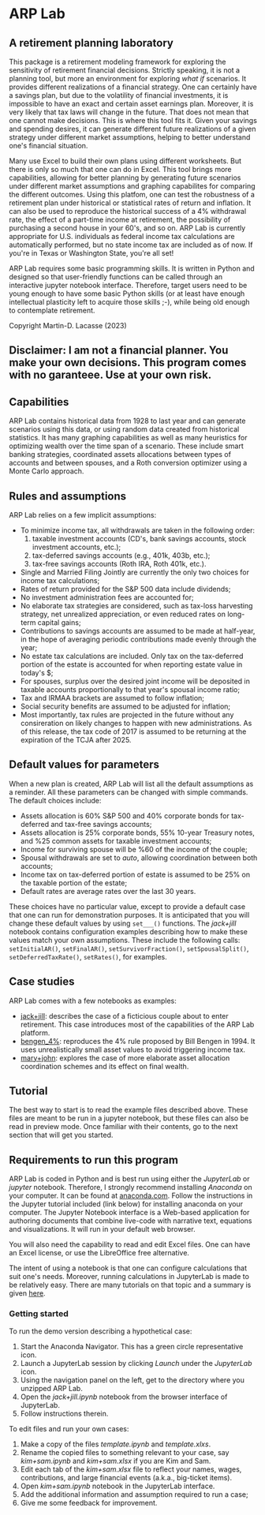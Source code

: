 # ARP Lab
## A retirement planning laboratory

This package is a retirement modeling framework for exploring the sensitivity of retirement financial decisions. Strictly speaking, it is not a planning tool, but more an environment for exploring *what if* scenarios. It provides different realizations of a financial strategy. One can certainly have a savings plan, but due to the volatility of financial investments, it is impossible to have an exact and certain asset earnings plan. Moreover, it is very likely that tax laws will change in the future. That does not mean that one cannot make decisions. This is where this tool fits it. Given your savings and spending desires, it can generate different future realizations of a given strategy under different market assumptions, helping to better understand one's financial situation.

Many use Excel to build their own plans using different worksheets. But there is only so much that one can do in Excel. This tool brings more capabilities, allowing for better planning by generating future scenarios under different market assumptions and graphing capabilites for comparing the different outcomes. Using this platfom, one can test the robustness of a retirement plan under historical or statistical rates of return and inflation. It can also be used to reproduce the historical success of a 4% withdrawal rate, the effect of a part-time income at retirement, the possibility of purchasing a second house in your 60's, and so on. ARP Lab is currently appropriate for U.S. individuals as federal income tax calculations are automatically performed, but no state income tax are included as of now. If you're in Texas or Washington State, you're all set!

ARP Lab requires some basic programming skills. It is written in Python and designed so that user-friendly functions can be called through an interactive jupyter notebook interface. Therefore, target users need to be young enough to have some basic Python skills (or at least have enough intellectual plasticity left to acquire those skills ;-), while being old enough to contemplate retirement. 

Copyright Martin-D. Lacasse (2023)

Disclaimer: I am not a financial planner. You make your own decisions. This program comes with no garanteee. Use at your own risk.
---------------------------------------------------------------------------------------------------------------------------------

## Capabilities
ARP Lab contains historical data from 1928 to last year and can generate scenarios using this data, or using random data
created from historical statistics. It has many graphing capabilities as well as many heuristics for optimizing wealth over the time span of a scenario. These include smart banking strategies, coordinated assets allocations between types of accounts and between spouses, and a Roth conversion optimizer using a Monte Carlo approach. 

## Rules and assumptions
ARP Lab relies on a few implicit assumptions:

- To minimize income tax, all withdrawals are taken in the following order:
    1) taxable investment accounts (CD's, bank savings accounts, stock investment accounts, etc.);
    2) tax-deferred savings accounts (e.g., 401k, 403b, etc.);
    3) tax-free savings accounts (Roth IRA, Roth 401k, etc.).
- Single and Married Filing Jointly are currently the only two choices for income tax calculations;
- Rates of return provided for the S&P 500 data include dividends;
- No investment administration fees are accounted for;
- No elaborate tax strategies are considered, such as tax-loss harvesting strategy, net unrealized appreciation, or even reduced rates on long-term capital gains;
- Contributions to savings accounts are assumed to be made at half-year, in the hope of averaging periodic contributions made evenly through the year;
- No estate tax calculations are included. Only tax on the tax-deferred portion of the estate is accounted for when reporting estate value in today's $;
- For spouses, surplus over the desired joint income will be deposited in taxable accounts proportionally to that year's spousal income ratio;
- Tax and IRMAA brackets are assumed to follow inflation;
- Social security benefits are assumed to be adjusted for inflation;
- Most importantly, tax rules are projected in the future without any consireration on likely changes to happen with new administrations. As of this release, the tax code of 2017 is assumed to be returning at the expiration of the TCJA after 2025.

## Default values for parameters
When a new plan is created, ARP Lab will list all the default assumptions as a reminder. All these parameters can be changed with simple commands.
The default choices include:

- Assets allocation is 60% S&P 500 and 40% corporate bonds for tax-deferred and tax-free savings accounts;
- Assets allocation is 25% corporate bonds, 55% 10-year Treasury notes, and %25 common assets for taxable investment accounts; 
- Income for surviving spouse will be %60 of the income of the couple; 
- Spousal withdrawals are set to *auto*, allowing coordination between both accounts; 
- Income tax on tax-deferred portion of estate is assumed to be 25% on the taxable portion of the estate; 
- Default rates are average rates over the last 30 years.

These choices have no particular value, except to provide a default case that one can run for demonstration purposes.
It is anticipated that you will change these default values by using `set___()` functions. The *jack+jill* notebook contains configuration examples describing how to make these values
match your own assumptions. These include the following calls:
    `setInitialAR()`, `setFinalAR()`, `setSurvivorFraction()`, `setSpousalSplit()`, `setDeferredTaxRate()`,  `setRates()`, for examples.

## Case studies
ARP Lab comes with a few notebooks as examples:
- [jack+jill](https://github.com/mdlacasse/ARP-Lab/blob/main/jack+jill.ipynb): describes the case of a ficticious couple about to enter retirement. This case introduces most of the capabilities of the ARP Lab platform.
- [bengen_4%](https://github.com/mdlacasse/ARP-Lab/blob/main/bengen_4%.ipynb): reproduces the 4% rule proposed by Bill Bengen in 1994. It uses unrealistically small asset values to avoid triggering income tax.
- [mary+john](https://github.com/mdlacasse/ARP-Lab/blob/main/mary+john.ipynb): explores the case of more elaborate asset allocation coordination schemes and its effect on final wealth.

## Tutorial
The best way to start is to read the example files described above. These files are meant to be run in a jupyter notebook, but these files can also be read in preview mode. Once familiar with their contents, go to the next section that will get you started.

## Requirements to run this program
ARP Lab is coded in Python and is best run using either the *JupyterLab* or *jupyter* notebook. Therefore, I strongly recommend installing *Anaconda* on your computer. It can be found at [anaconda.com](https://anaconda.com). Follow the instructions in the Jupyter tutorial included (link below) for installing anaconda on your computer. The Jupyter Notebook interface is a Web-based application for authoring documents that combine live-code with narrative text, equations and visualizations. It will run in your default web browser.

You will also need the capability to read and edit Excel files. One can have an Excel license, or use the LibreOffice free alternative.

The intent of using a notebook is that one can configure calculations that suit one's needs. Moreover, running calculations in JupyterLab is made to be relatively easy. There are many tutorials on that topic and a summary is given [here](https://github.com/mdlacasse/ARP-Lab/blob/main/Jupyter_tutorial.md).

### Getting started
To run the demo version describing a hypothetical case:
1) Start the Anaconda Navigator. This has a green circle representative icon.
2) Launch a JupyterLab session by clicking *Launch* under the *JupyterLab* icon.
3) Using the navigation panel on the left, get to the directory where you unzipped ARP Lab.
4) Open the *jack+jill.ipynb* notebook from the browser interface of JupyterLab.
5) Follow instructions therein.

To edit files and run your own cases:
1) Make a copy of the files *template.ipynb* and *template.xlxs*.
2) Rename the copied files to something relevant to your case, say *kim+sam.ipynb* and *kim+sam.xlsx* if you are Kim and Sam.
3) Edit each tab of the *kim+sam.xlsx* file to reflect your names, wages, contributions, and large financial events (a.k.a., big-ticket items).
4) Open *kim+sam.ipynb* notebook in the JupyterLab interface.
5) Add the additional information and assumption required to run a case;
6) Give me some feedback for improvement.

